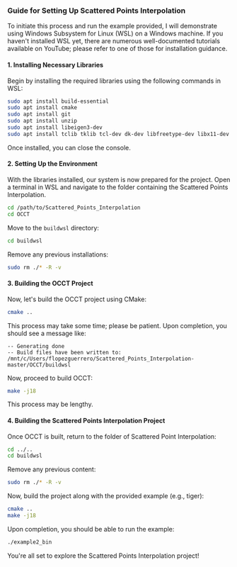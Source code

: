 ### Guide for Setting Up Scattered Points Interpolation

To initiate this process and run the example provided, I will demonstrate using Windows Subsystem for Linux (WSL) on a Windows machine. If you haven't installed WSL yet, there are numerous well-documented tutorials available on YouTube; please refer to one of those for installation guidance.

#### 1. Installing Necessary Libraries

Begin by installing the required libraries using the following commands in WSL:

```bash
sudo apt install build-essential
sudo apt install cmake
sudo apt install git
sudo apt install unzip
sudo apt install libeigen3-dev
sudo apt install tclib tklib tcl-dev dk-dev libfreetype-dev libx11-dev libgl1-mesa-dev libfreeimage-dev xorg-dev libglu1-mesa-dev
```

Once installed, you can close the console.

#### 2. Setting Up the Environment

With the libraries installed, our system is now prepared for the project. Open a terminal in WSL and navigate to the folder containing the Scattered Points Interpolation.

```bash
cd /path/to/Scattered_Points_Interpolation
cd OCCT
```

Move to the `buildwsl` directory:

```bash
cd buildwsl
```

Remove any previous installations:

```bash
sudo rm ./* -R -v
```

#### 3. Building the OCCT Project

Now, let's build the OCCT project using CMake:

```bash
cmake ..
```

This process may take some time; please be patient. Upon completion, you should see a message like:

```
-- Generating done
-- Build files have been written to: /mnt/c/Users/flopezguerrero/Scattered_Points_Interpolation-master/OCCT/buildwsl
```

Now, proceed to build OCCT:

```bash
make -j18
```

This process may be lengthy.

#### 4. Building the Scattered Points Interpolation Project

Once OCCT is built, return to the folder of Scattered Point Interpolation:

```bash
cd ../..
cd buildwsl
```

Remove any previous content:

```bash
sudo rm ./* -R -v
```

Now, build the project along with the provided example (e.g., tiger):

```bash
cmake ..
make -j18
```

Upon completion, you should be able to run the example:

```bash
./example2_bin
```

You're all set to explore the Scattered Points Interpolation project!